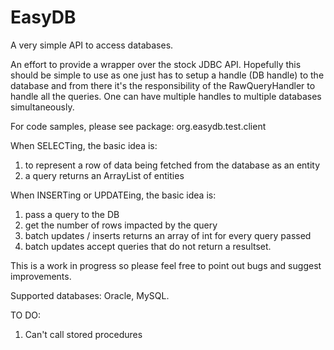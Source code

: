 # EasyDB
A very simple API to access databases.

An effort to provide a wrapper over the stock JDBC API. Hopefully this should be simple to use
as one just has to setup a handle (DB handle) to the database and from there it's the responsibility
of the RawQueryHandler to handle all the queries. One can have multiple handles to multiple databases
simultaneously.

For code samples, please see package: org.easydb.test.client

When SELECTing, the basic idea is:
1. to represent a row of data being fetched from the database as an entity
2. a query returns an ArrayList of entities

When INSERTing or UPDATEing, the basic idea is:
1. pass a query to the DB
2. get the number of rows impacted by the query
3. batch updates / inserts returns an array of int for every query passed
4. batch updates accept queries that do not return a resultset.

This is a work in progress so please feel free to point out bugs and suggest improvements.

Supported databases: Oracle, MySQL.

TO DO:
1. Can't call stored procedures
